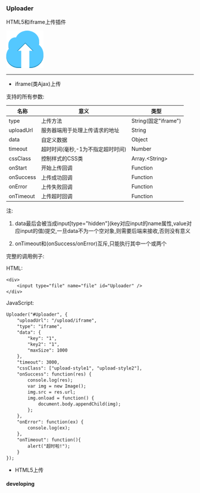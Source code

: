 ### Uploader

HTML5和iframe上传插件

<img src="Upload.png" width="100px" height="100px" />

---  

- iframe(类Ajax)上传

支持的所有参数:


名称 | 意义 | 类型
---|---|---
type | 上传方法 | String(固定"iframe")
uploadUrl | 服务器端用于处理上传请求的地址 | String
data | 自定义数据 | Object
timeout | 超时时间(毫秒,-1为不指定超时时间) | Number
cssClass | 控制样式的CSS类 | Array.&lt;String&gt;
onStart | 开始上传回调 | Function
onSuccess | 上传成功回调 | Function
onError | 上传失败回调 | Function
onTimeout | 上传超时回调 | Function

注:

1. data最后会被当成input\[type="hidden"\](key对应input的name属性,value对应input的值)提交,一旦data不为一个空对象,则需要后端来接收,否则没有意义

2. onTimeout和(onSuccess/onError)互斥,只能执行其中一个或两个

完整的调用例子:

HTML: 
    
    <div>
        <input type="file" name="file" id="Uploader" />
    </div>

JavaScript:

	Uploader("#Uploader", {
		"uploadUrl": "/upload/iframe",
		"type": "iframe",
		"data": {
			"key": "1",
			"key2": "1",
			"maxSize": 1000
		},
		"timeout": 3000,
		"cssClass": ["upload-style1", "upload-style2"],
		"onSuccess": function(res) {
			console.log(res);
			var img = new Image();
			img.src = res.url;
			img.onload = function() {
				document.body.appendChild(img);
			};
		},
		"onError": function(ex) {
			console.log(ex);
		},
		"onTimeout": function(){
			alert("超时啦!");
		}
	});

- HTML5上传

#### developing
